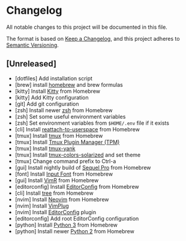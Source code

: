# Changelog
All notable changes to this project will be documented in this file.

The format is based on [Keep a Changelog](https://keepachangelog.com/en/1.0.0/),
and this project adheres to [Semantic Versioning](https://semver.org/spec/v2.0.0.html).

## [Unreleased]
- [dotfiles] Add installation script
- [brew] install [homebrew](https://brew.sh) and brew formulas
- [kitty] Install [Kitty](https://sw.kovidgoyal.net/kitty/) from Homebrew
- [kitty] Add Kitty configuration
- [git] Add git configuration
- [zsh] Install newer [zsh](https://www.zsh.org) from Homebrew
- [zsh] Set some useful environment variables
- [zsh] Set environment variables from `$HOME/.env` file if it exists
- [cli] Install [reattach-to-userspace](https://github.com/ChrisJohnsen/tmux-MacOSX-pasteboard) from Homebrew
- [tmux] Install [tmux](https://github.com/tmux/tmux/wiki) from Homebrew
- [tmux] Install [Tmux Plugin Manager (TPM)](https://github.com/tmux-plugins/tpm)
- [tmux] Install [tmux-yank](https://github.com/tmux-plugins/tmux-yank)
- [tmux] Install [tmux-colors-solarized](https://github.com/seebi/tmux-colors-solarized) and set theme
- [tmux] Change command prefix to Ctrl-a
- [gui] Install nightly build of [Sequel Pro](https://formulae.brew.sh/cask/sequel-pro) from Homebrew
- [font] Install [Input Font](https://input.fontbureau.com) from Homebrew
- [gui] Install [VimR](http://vimr.org/) from Homebrew
- [editorconfig] Install [EditorConfig](https://editorconfig.org/) from Homebrew
- [cli] Install [tree](http://mama.indstate.edu/users/ice/tree/) from Homebrew
- [nvim] Install [Neovim](https://neovim.io) from Homebrew
- [nvim] Install [VimPlug](https://www.github.com/junegunn/vim-plug)
- [nvim] Install [EditorConfig](https://github.com/editorconfig/editorconfig-vim) plugin
- [editorconfig] Add root EditorConfig configuration
- [python] Install [Python 3](https://www.python.org) from Homebrew
- [python] Install newer [Python 2](https://www.python.org) from Homebrew
